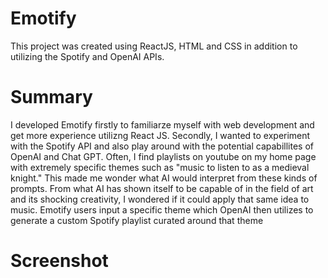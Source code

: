 # Emotify

This project was created using ReactJS, HTML and CSS in addition to utilizing the Spotify and OpenAI APIs. 

# Summary

I developed Emotify firstly to familiarze myself with web development and get more experience utilizng React JS. Secondly, I wanted to experiment 
with the Spotify API and also play around with the potential capabillites of OpenAI and Chat GPT. Often, I find playlists on youtube on my home page
with extremely specific themes such as "music to listen to as a medieval knight." This made me wonder what AI would interpret from these kinds of prompts. 
From what AI has shown itself to be capable of in the field of art and its shocking creativity, I wondered if it could apply that same idea to music. 
Emotify users input a specific theme which OpenAI then utilizes to generate a custom Spotify playlist curated around that theme

# Screenshot


